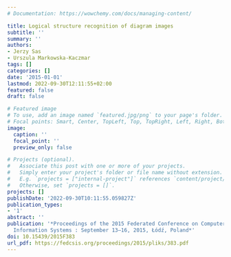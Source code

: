 ```yaml
---
# Documentation: https://wowchemy.com/docs/managing-content/

title: Logical structure recognition of diagram images
subtitle: ''
summary: ''
authors:
- Jerzy Sas
- Urszula Markowska-Kaczmar
tags: []
categories: []
date: '2015-01-01'
lastmod: 2022-09-30T12:11:55+02:00
featured: false
draft: false

# Featured image
# To use, add an image named `featured.jpg/png` to your page's folder.
# Focal points: Smart, Center, TopLeft, Top, TopRight, Left, Right, BottomLeft, Bottom, BottomRight.
image:
  caption: ''
  focal_point: ''
  preview_only: false

# Projects (optional).
#   Associate this post with one or more of your projects.
#   Simply enter your project's folder or file name without extension.
#   E.g. `projects = ["internal-project"]` references `content/project/deep-learning/index.md`.
#   Otherwise, set `projects = []`.
projects: []
publishDate: '2022-09-30T10:11:55.059827Z'
publication_types:
- '1'
abstract: ''
publication: '*Proceedings of the 2015 Federated Conference on Computer Science and
  Information Systems : September 13–16, 2015, Łódź, Poland*'
doi: 10.15439/2015F383
url_pdf: https://fedcsis.org/proceedings/2015/pliks/383.pdf
---
```

